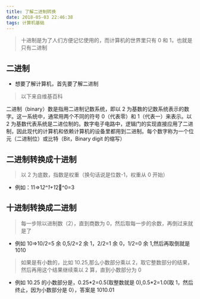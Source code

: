 ```yaml
---
title: 了解二进制转换
date: 2018-05-03 22:46:38
tags: 计算机基础
---
```


> 十进制是为了人们方便记忆使用的，而计算机的世界里只有 0 和 1，也就是只有二进制

## 二进制

* 想要了解计算机，首先要了解二进制

> 以下来自维基百科

二进制（binary）数是指用二进制记数系统，即以 2 为基数的记数系统表示的数字。这一系统中，通常用两个不同的符号 0（代表零）和 1（代表一）来表示。以 2 为基数代表系统是二进位制的。数字电子电路中，逻辑门的实现直接应用了二进制，因此现代的计算机和依赖计算机的设备里都用到二进制。每个数字称为一个位元（二进制位）或比特（Bit，Binary digit 的缩写）

## 二进制转换成十进制

> 以 2 为底数，指数是权重（换句话说是位数-1，权重从 0 开始）

* 例如：11=>1*2^1+1*2^0=3

## 十进制转换成二进制

> 每一步除以进制数（2），直到商数为 0，然后取每一步的余数，再倒过来就是了

* 例如 10=>10/2=5 余 0,5/2=2 余 1，2/2=1 余 0，1/2=0 余 1,然后再取倒就是 1010

> 如果是有小数的，比如 10.25,那么小数部分乘以 2，取它整数部分的结果，然后再用这个结果继续乘以 2 算，直到小数部分为 0

* 例如 10.25 的小数部分是，0.25\*2=0.5(取整数就是 0),0.5\*2=1.0(取 1，然后终止，因为小数部分是 0），答案是 1010.01

